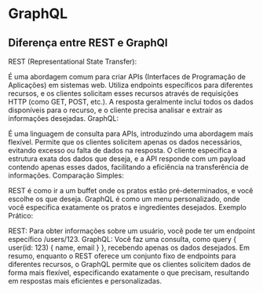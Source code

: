 # GraphQL

## Diferença entre REST e GraphQl

REST (Representational State Transfer):

É uma abordagem comum para criar APIs (Interfaces de Programação de Aplicações) em sistemas web.
Utiliza endpoints específicos para diferentes recursos, e os clientes solicitam esses recursos através de requisições HTTP (como GET, POST, etc.).
A resposta geralmente inclui todos os dados disponíveis para o recurso, e o cliente precisa analisar e extrair as informações desejadas.
GraphQL:

É uma linguagem de consulta para APIs, introduzindo uma abordagem mais flexível.
Permite que os clientes solicitem apenas os dados necessários, evitando excesso ou falta de dados na resposta.
O cliente especifica a estrutura exata dos dados que deseja, e a API responde com um payload contendo apenas esses dados, facilitando a eficiência na transferência de informações.
Comparação Simples:

REST é como ir a um buffet onde os pratos estão pré-determinados, e você escolhe os que deseja.
GraphQL é como um menu personalizado, onde você especifica exatamente os pratos e ingredientes desejados.
Exemplo Prático:

REST: Para obter informações sobre um usuário, você pode ter um endpoint específico /users/123.
GraphQL: Você faz uma consulta, como query { user(id: 123) { name, email } }, recebendo apenas os dados desejados.
Em resumo, enquanto o REST oferece um conjunto fixo de endpoints para diferentes recursos, o GraphQL permite que os clientes solicitem dados de forma mais flexível, especificando exatamente o que precisam, resultando em respostas mais eficientes e personalizadas.